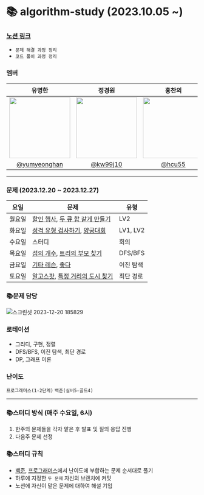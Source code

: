 # 📚 algorithm-study (2023.10.05 ~)

### [노션 링크](https://mammoth-mochi-178.notion.site/3bfb8a5793224b03a0c00df09e7ec4c9?pvs=4)
- `문제 해결 과정 정리`
- `코드 풀이 과정 정리`

### 멤버
|      유명한       |          정경원         |       홍찬의         |                                                                                                               
| :------------------------------------------------------------------------------: | :---------------------------------------------------------------------------------------------------------------------------------------------------: | :---------------------------------------------------------------------------------------------------------------------------------------------------------------------------------------------------: |
|   <img width="160px" src="https://avatars.githubusercontent.com/u/75025163?v=4.png" />    |            <img width="160px" src="https://avatars.githubusercontent.com/u/103038606?v=4.png" />              |                   <img width="160px" src="https://avatars.githubusercontent.com/u/75023467?v=4.png"/>   |
|   [@yumyeonghan](https://github.com/yumyeonghan)   |  [@kw99j10](https://github.com/kw99j10 )    | [@hcu55](https://github.com/hcu55)  |

<hr>


### 문제 (2023.12.20 ~ 2023.12.27) 
| 요일   | 문제                                                                                                                                                           | 유형|
|--------|--------------------------------------------------------------------------------------------------------------------------------------------------------------|----|
| 월요일 | [할인 행사](https://school.programmers.co.kr/learn/courses/30/lessons/131127), [두 큐 합 같게 만들기](https://school.programmers.co.kr/learn/courses/30/lessons/118667) | LV2 |
| 화요일 | [성격 유형 검사하기](https://school.programmers.co.kr/learn/courses/30/lessons/118666), [양궁대회](https://school.programmers.co.kr/learn/courses/30/lessons/92342)     | LV1, LV2  |
| 수요일 | 스터디                                                                                                                                                          | 회의    |
| 목요일 | [섬의 개수](https://www.acmicpc.net/problem/4963), [트리의 부모 찾기](https://www.acmicpc.net/problem/11725)                                                                |  DFS/BFS  |
| 금요일 | [기타 레슨](https://www.acmicpc.net/problem/2343), [좋다](https://www.acmicpc.net/problem/1253)                                                                       | 이진 탐색  |
| 토요일 | [알고스팟](https://www.acmicpc.net/problem/1261), [특정 거리의 도시 찾기](https://www.acmicpc.net/problem/18352)                                                                 | 최단 경로 |



### 📚문제 담당

![스크린샷 2023-12-20 185829](https://github.com/k-algorithm-study/algorithm-study/assets/103038606/0bedf76e-163a-4377-ac46-905f39c67105)


### 로테이션
- 그리디, 구현, 정렬
- DFS/BFS, 이진 탐색, 최단 경로
- DP, 그래프 이론


### 난이도
`프로그래머스(1-2단계)`
`백준(실버5-골드4)`

<hr>

### 📚스터디 방식 (매주 수요일, 6시)
1. 한주의 문제들을 각자 맡은 후 발표 및 질의 응답 진행
2. 다음주 문제 선정 

### 📚스터디 규칙
- [백준](https://www.acmicpc.net/problem/tags), [프로그래머스](https://school.programmers.co.kr/learn/challenges?order=recent&page=1&levels=2)에서 난이도에 부합하는 문제 순서대로 풀기
- 하루에 지정한 `두 문제` 자신의 브랜치에 커밋
- 노션에 자신이 맡은 문제에 대하여 해설 기입
